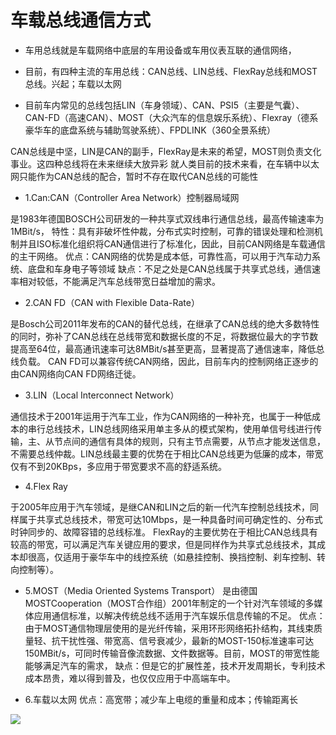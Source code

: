 # 车载总线通信方式

* 车用总线就是车载网络中底层的车用设备或车用仪表互联的通信网络，

* 目前，有四种主流的车用总线：CAN总线、LIN总线、FlexRay总线和MOST总线。兴起；车载以太网

* 目前车内常见的总线包括LIN（车身领域）、CAN、PSI5（主要是气囊）、CAN-FD（高速CAN）、MOST（大众汽车的信息娱乐系统）、Flexray（德系豪华车的底盘系统与辅助驾驶系统）、FPDLINK（360全景系统）

CAN总线是中坚，LIN是CAN的副手，FlexRay是未来的希望，MOST则负责文化事业。这四种总线将在未来继续大放异彩
就人类目前的技术来看，在车辆中以太网只能作为CAN总线的配合，暂时不存在取代CAN总线的可能性

* 1.Can:CAN（Controller Area Network）控制器局域网

是1983年德国BOSCH公司研发的一种共享式双线串行通信总线，最高传输速率为1MBit/s，
特性：具有非破坏性仲裁，分布式实时控制，可靠的错误处理和检测机制并且ISO标准化组织将CAN通信进行了标准化，因此，目前CAN网络是车载通信的主干网络。
优点：CAN网络的优势是成本低，可靠性高，可以用于汽车动力系统、底盘和车身电子等领域
缺点：不足之处是CAN总线属于共享式总线，通信速率相对较低，不能满足汽车总线带宽日益增加的需求。

* 2.CAN FD（CAN with Flexible Data-Rate）

是Bosch公司2011年发布的CAN的替代总线，在继承了CAN总线的绝大多数特性的同时，弥补了CAN总线在总线带宽和数据长度的不足，将数据位最大的字节数提高至64位，最高通讯速率可达8MBit/s甚至更高，显著提高了通信速率，降低总线负载。
CAN FD可以兼容传统CAN网络，因此，目前车内的控制网络正逐步的由CAN网络向CAN FD网络迁徙。

* 3.LIN（Local Interconnect Network）

通信技术于2001年运用于汽车工业，作为CAN网络的一种补充，也属于一种低成本的串行总线技术，LIN总线网络采用单主多从的模式架构，使用单信号线进行传输，主、从节点间的通信有具体的规则，只有主节点需要，从节点才能发送信息，不需要总线仲裁。LIN总线最主要的优势在于相比CAN总线更为低廉的成本，带宽仅有不到20KBps，多应用于带宽要求不高的舒适系统。

* 4.Flex Ray

于2005年应用于汽车领域，是继CAN和LIN之后的新一代汽车控制总线技术，同样属于共享式总线技术，带宽可达10Mbps，是一种具备时间可确定性的、分布式时钟同步的、故障容错的总线标准。
FlexRay的主要优势在于相比CAN总线具有较高的带宽，可以满足汽车关键应用的要求，但是同样作为共享式总线技术，其成本却很高，仅适用于豪华车中的线控系统（如悬挂控制、换挡控制、刹车控制、转向控制等）。

* 5.MOST（Media Oriented Systems Transport）
是由德国MOSTCooperation（MOST合作组）2001年制定的一个针对汽车领域的多媒体应用通信标准，以解决传统总线不适用于汽车娱乐信息传输的不足。
优点：由于MOST通信物理层使用的是光纤传输，采用环形网络拓扑结构，其线束质量轻、抗干扰性强、带宽高、信号衰减少，最新的MOST-150标准速率可达150MBit/s，可同时传输音像流数据、文件数据等。目前，MOST的带宽性能能够满足汽车的需求，
缺点：但是它的扩展性差，技术开发周期长，专利技术成本昂贵，难以得到普及，也仅仅应用于中高端车中。

* 6.车载以太网
优点：高宽带；减少车上电缆的重量和成本；传输距离长

![](http://upload.semidata.info/sns.eefocus.com/freescale/article/media/2018/02/27/339807.png)

